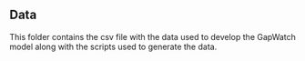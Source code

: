 ## Data
This folder contains the csv file with the data used to develop the GapWatch model along with the scripts used to generate the data.